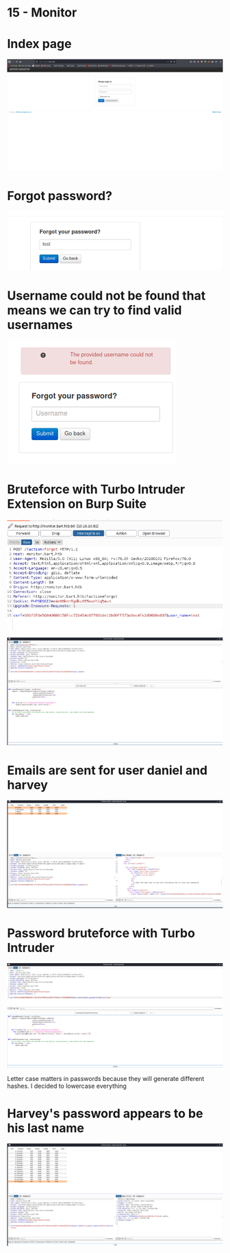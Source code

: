 # 15 - Monitor

# Index page
![](vx_images/3168035496294.png)

# Forgot password?
![](vx_images/602793787302.png)

# Username could not be found that means we can try to find valid usernames
![](vx_images/4010525881442.png)
  
# Bruteforce with Turbo Intruder Extension on Burp Suite
![](vx_images/1660882917116.png)

![](vx_images/9523502982.png)


# Emails are sent for user daniel and harvey
![](vx_images/4548835628818.png)

# Password bruteforce with Turbo Intruder

![](vx_images/2412440094950.png)

Letter case matters in passwords because they will generate different hashes. I decided to lowercase everything


# Harvey's password appears to be his last name
![](vx_images/1485728757580.png)


